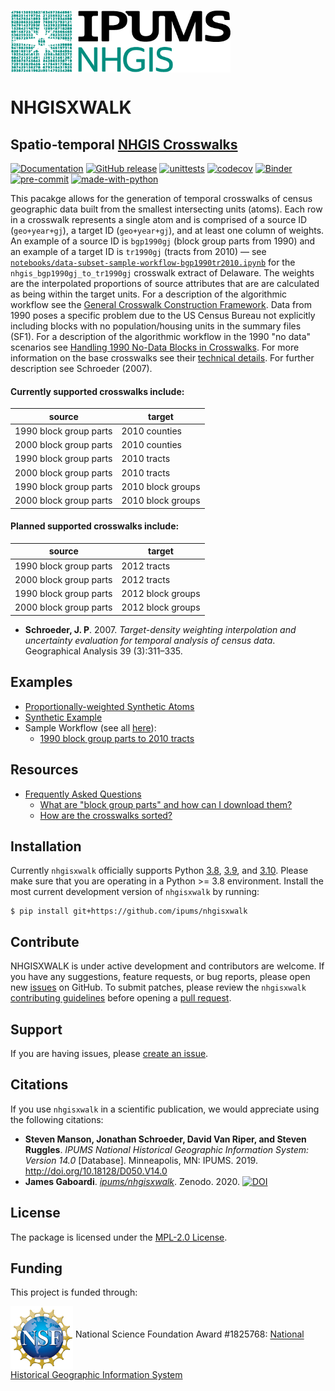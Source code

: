 [<img align="middle" src="figs/nhgis_logo_black.png" height="100">](https://www.nhgis.org)

# NHGISXWALK
## Spatio-temporal [NHGIS Crosswalks](https://www.nhgis.org/user-resources/geographic-crosswalks)

[![Documentation](https://img.shields.io/static/v1.svg?label=docs&message=current&color=4ca)](https://ipums.github.io/nhgisxwalk/) [![GitHub release](https://img.shields.io/github/v/tag/ipums/nhgisxwalk?include_prereleases&logo=GitHub)](https://img.shields.io/github/v/tag/ipums/nhgisxwalk?include_prereleases&logo=GitHub) [![unittests](https://github.com/ipums/nhgisxwalk/workflows/.github/workflows/unittests.yml/badge.svg)](https://github.com/ipums/nhgisxwalk/actions?query=workflow%3A.github%2Fworkflows%2Funittests.yml) [![codecov](https://codecov.io/gh/ipums/nhgisxwalk/branch/main/graph/badge.svg)](https://codecov.io/gh/ipums/nhgisxwalk) [![Binder](https://mybinder.org/badge_logo.svg)](https://mybinder.org/v2/gh/ipums/nhgisxwalk/main)
[![pre-commit](https://img.shields.io/badge/pre--commit-enabled-brightgreen?logo=pre-commit&logoColor=white)](https://github.com/pre-commit/pre-commit)
[![made-with-python](https://img.shields.io/badge/Made%20with-Python-1f425f.svg)](https://www.python.org/)

This pacakge allows for the generation of temporal crosswalks of census geographic data built from the smallest intersecting units (atoms). Each row in a crosswalk represents a single atom and is comprised of a source ID (`geo+year+gj`), a target ID (`geo+year+gj`), and at least one column of weights. An example of a source ID is `bgp1990gj` (block group parts from 1990) and an example of a target ID is `tr1990gj` (tracts from 2010) — see [`notebooks/data-subset-sample-workflow-bgp1990tr2010.ipynb`](https://github.com/ipums/nhgisxwalk/blob/main/notebooks/data-subset-sample-workflow-bgp1990tr2010.ipynb) for the `nhgis_bgp1990gj_to_tr1990gj` crosswalk extract of Delaware. The weights are the interpolated proportions of source attributes that are are calculated as being within the target units. For a description of the algorithmic workflow see the [General Crosswalk Construction Framework](https://github.com/ipums/nhgisxwalk/blob/main/resources/frameworks/general-crosswalk-construction-framework.pdf). Data from 1990 poses a specific problem due to the US Census Bureau not explicitly including blocks with no population/housing units in the summary files (SF1). For a description of the algorithmic workflow in the 1990 "no data" scenarios see [Handling 1990 No-Data Blocks in Crosswalks](https://github.com/ipums/nhgisxwalk/blob/main/resources/frameworks/handling-1990-no-data-blocks-in-crosswalks.pdf). For more information on the base crosswalks see their [technical details](https://www.nhgis.org/user-resources/geographic-crosswalks#details). For further description see Schroeder (2007). 

#### Currently supported crosswalks include:

| source | target |
|--------|-------|
|1990 block group parts | 2010 counties|
|2000 block group parts | 2010 counties|
|1990 block group parts | 2010 tracts|
|2000 block group parts | 2010 tracts|
|1990 block group parts | 2010 block groups|
|2000 block group parts | 2010 block groups|

#### Planned supported crosswalks include:

| source | target |
|--------|-------|
|1990 block group parts | 2012 tracts|
|2000 block group parts | 2012 tracts|
|1990 block group parts | 2012 block groups|
|2000 block group parts | 2012 block groups|

* **Schroeder, J. P**. 2007. *Target-density weighting interpolation and uncertainty evaluation for temporal analysis of census data*. Geographical Analysis 39 (3):311–335.

## Examples

* [Proportionally-weighted Synthetic Atoms](https://github.com/ipums/nhgisxwalk/blob/main/notebooks/weighted-portion-synthetic-atoms.ipynb)
* [Synthetic Example](https://github.com/ipums/nhgisxwalk/blob/main/notebooks/synthetic-example.ipynb)
* Sample Workflow (see all [here](https://github.com/ipums/nhgisxwalk/blob/master/notebooks)):
  * [1990 block group parts to 2010 tracts](https://github.com/ipums/nhgisxwalk/blob/main/notebooks/data-subset-sample-workflow-bgp1990tr2010.ipynb)

## Resources

* [Frequently Asked Questions](https://github.com/ipums/nhgisxwalk/wiki/FAQ-&-Resources)
    * [What are "block group parts" and how can I download them?](https://github.com/ipums/nhgisxwalk/wiki/FAQ-&-Resources#what-are-block-group-parts-and-how-can-i-download-them)
    * [How are the crosswalks sorted?](https://github.com/ipums/nhgisxwalk/wiki/FAQ-&-Resources#how-are-the-crosswalks-sorted)

## Installation

Currently `nhgisxwalk` officially supports Python [3.8](https://docs.python.org/3.8/), [3.9](https://docs.python.org/3.9/), and [3.10](https://docs.python.org/3.10/). Please make sure that you are operating in a Python >= 3.8 environment. Install the most current development version of `nhgisxwalk` by running:

```
$ pip install git+https://github.com/ipums/nhgisxwalk
```

##  Contribute

NHGISXWALK is under active development and contributors are welcome. If you have any suggestions, feature requests, or bug reports, please open new [issues](https://github.com/ipums/nhgisxwalk/issues) on GitHub. To submit patches, please review the `nhgisxwalk` [contributing guidelines](https://github.com/ipums/nhgisxwalk/blob/master/.github/CONTRIBUTING.md) before opening a [pull request](https://github.com/ipums/nhgisxwalk/pulls).

## Support

If you are having issues, please [create an issue](https://github.com/ipums/nhgisxwalk/issues).

## Citations
If you use `nhgisxwalk` in a scientific publication, we would appreciate using the following citations:
* **Steven Manson, Jonathan Schroeder, David Van Riper, and Steven Ruggles**. *IPUMS National Historical Geographic Information System: Version 14.0* [Database]. Minneapolis, MN: IPUMS. 2019. http://doi.org/10.18128/D050.V14.0
* **James Gaboardi**. *[ipums/nhgisxwalk](https://github.com/ipums/nhgisxwalk)*. Zenodo. 2020. [![DOI](https://zenodo.org/badge/259962549.svg)](https://zenodo.org/badge/latestdoi/259962549)


## License
The package is licensed under the [MPL-2.0 License](https://github.com/ipums/nhgisxwalk/blob/master/LICENSE).



## Funding
This project is funded through:

[<img align="middle" src="figs/nsf_logo.png" width="100">](https://www.nsf.gov/index.jsp) National Science Foundation Award #1825768: [National Historical Geographic Information System](https://www.nsf.gov/awardsearch/showAward?AWD_ID=1825768&HistoricalAwards=false)

